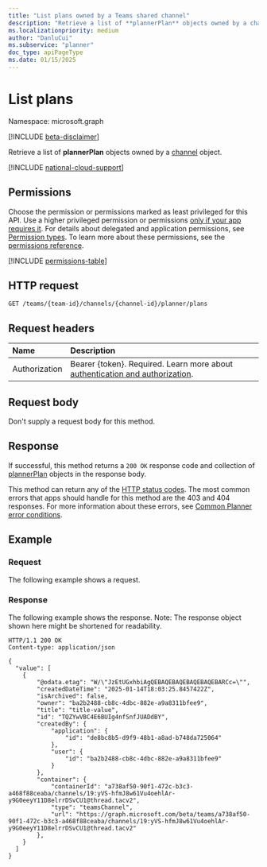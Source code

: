 ```yaml
---
title: "List plans owned by a Teams shared channel"
description: "Retrieve a list of **plannerPlan** objects owned by a channel object."
ms.localizationpriority: medium
author: "DanluCui"
ms.subservice: "planner"
doc_type: apiPageType
ms.date: 01/15/2025
---
```


# List plans

Namespace: microsoft.graph

[!INCLUDE [beta-disclaimer](../../includes/beta-disclaimer.md)]

Retrieve a list of **plannerPlan** objects owned by a [channel](../resources/channel.md) object.

[!INCLUDE [national-cloud-support](../../includes/global-us.md)]

## Permissions
Choose the permission or permissions marked as least privileged for this API. Use a higher privileged permission or permissions [only if your app requires it](/graph/permissions-overview#best-practices-for-using-microsoft-graph-permissions). For details about delegated and application permissions, see [Permission types](/graph/permissions-overview#permission-types). To learn more about these permissions, see the [permissions reference](/graph/permissions-reference).

<!-- { "blockType": "permissions", "name": "teamschannelplanner_list_plans" } -->
[!INCLUDE [permissions-table](../includes/permissions/teamschannelplanner-list-plans-permissions.md)]

## HTTP request
<!-- { "blockType": "ignored" } -->
```http
GET /teams/{team-id}/channels/{channel-id}/planner/plans
```

## Request headers
| Name      |Description|
|:----------|:----------|
|Authorization|Bearer {token}. Required. Learn more about [authentication and authorization](/graph/auth/auth-concepts).|

## Request body
Don't supply a request body for this method.

## Response

If successful, this method returns a `200 OK` response code and collection of [plannerPlan](../resources/plannerplan.md) objects in the response body.

This method can return any of the [HTTP status codes](/graph/errors). The most common errors that apps should handle for this method are the 403 and 404 responses. For more information about these errors, see [Common Planner error conditions](../resources/planner-overview.md#common-planner-error-conditions).
## Example
### Request
The following example shows a request.

### Response
The following example shows the response. Note: The response object shown here might be shortened for readability.
<!-- {
  "blockType": "response",
  "truncated": true,
  "@odata.type": "microsoft.graph.plannerPlan",
  "isCollection": true
} -->
```http
HTTP/1.1 200 OK
Content-type: application/json

{
  "value": [
    {
        "@odata.etag": "W/\"JzEtUGxhbiAgQEBAQEBAQEBAQEBAQEBARCc=\"",
        "createdDateTime": "2025-01-14T18:03:25.8457422Z",
        "isArchived": false,
        "owner": "ba2b2488-cb8c-4dbc-882e-a9a8311bfee9",
        "title": "title-value",
        "id": "TQZYwVBC4E6BUIg4nfSnfJUADdBY",
        "createdBy": {
            "application": {
                "id": "de8bc8b5-d9f9-48b1-a8ad-b748da725064"
            },
            "user": {
                "id": "ba2b2488-cb8c-4dbc-882e-a9a8311bfee9"
            }
        },
        "container": {
            "containerId": "a738af50-90f1-472c-b3c3-a468f88ceaba/channels/19:yVS-hfmJ8w61Vu4oehlAr-y9G0eeyY11D8elrrDSvCU1@thread.tacv2",
            "type": "teamsChannel",
            "url": "https://graph.microsoft.com/beta/teams/a738af50-90f1-472c-b3c3-a468f88ceaba/channels/19:yVS-hfmJ8w61Vu4oehlAr-y9G0eeyY11D8elrrDSvCU1@thread.tacv2"
        },
    }
  ]
}
```

<!-- uuid: 8fcb5dbc-d5aa-4681-8e31-b001d5168d79
2015-10-25 14:57:30 UTC -->
<!--
{
  "type": "#page.annotation",
  "description": "List plans",
  "keywords": "",
  "section": "documentation",
  "tocPath": "",
  "suppressions": [
  ]
}
-->


